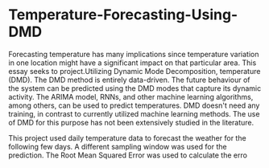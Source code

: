 # Temperature-Forecasting-Using-DMD

Forecasting temperature has many implications since temperature variation in one location might have a significant impact on that particular area. This essay seeks to project.Utilizing Dynamic Mode Decomposition, temperature (DMD). The DMD method is entirely data-driven. The future behaviour of the system can be predicted using the DMD modes that capture its dynamic activity. The ARIMA model, RNNs, and other machine learning algorithms, among others, can be used to predict temperatures. DMD doesn't need any training, in contrast to currently utilized machine learning methods. The use of DMD for this purpose has not been extensively studied in the literature.

This project used daily temperature data to forecast the weather for the following few days. A different sampling window was used for the prediction. The Root Mean Squared Error was used to calculate the erro
